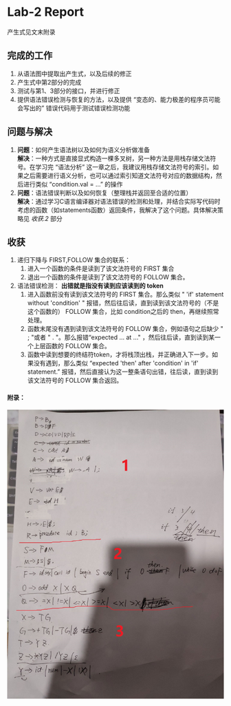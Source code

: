 # Lab-2 Report
产生式见文末附录
## 完成的工作
1.	从语法图中提取出产生式，以及后续的修正
2.	产生式中第2部分的完成
3.	测试与第1、3部分的接口，并进行修正
4.	提供语法错误检测与恢复的方法，以及提供 “变态的、能力极差的程序员可能会写出的” 错误代码用于测试错误检测功能

## 问题与解决
1.	**问题**：如何产生语法树以及如何为语义分析做准备   
	**解决**：一种方式是直接显式构造一棵多叉树，另一种方法是用栈存储文法符号。在学习完 “语法分析” 这一章之后，我建议用栈存储文法符号的索引。如果之后需要进行语义分析，也可以通过索引知道文法符号对应的数据结构，然后进行类似 “condition.val = ...” 的操作
2.	**问题**：语法错误判断以及如何恢复（整理栈并返回至合适的位置）  
	**解决**：通过学习C语言编译器对语法错误的检测和处理，并结合实际写代码时考虑的函数（如statements函数）返回条件，我解决了这个问题。具体解决策略见 *收获.2* 部分  

## 收获
1.	递归下降与 FIRST,FOLLOW 集合的联系：  
	1.	进入一个函数的条件是读到了该文法符号的 FIRST 集合
	2.	退出一个函数的条件是读到了该文法符号的 FOLLOW 集合。
2.	语法错误检测： **出错就是指没有读到应该读到的 token**   
	1.	进入函数前没有读到该文法符号的 FIRST 集合。那么类似 " 'if' statement without 'condition' " 报错，然后往后读，直到读到该文法符号的（不是这个函数的） FOLLOW 集合，比如 condition之后的 then，再继续照常处理。
    2.	函数末尾没有遇到读到该文法符号的 FOLLOW 集合，例如语句之后缺少 " ; "或者 " . "。那么报错“expected ... at ..." ，然后往后读，直到读到某一个上层函数的 FOLLOW 集合。
    3. 	函数中读到想要的终结符token，才将栈顶出栈，并正确进入下一步。如果没有遇到，那么类似 “expected 'then' after 'condition' in 'if' statement.” 报错，然后直接认为这一整条语句出错，往后读，直到读到该文法符号的 FOLLOW 集合返回。	  
    
#### 附录：
![产生式](产生式.jpg)  